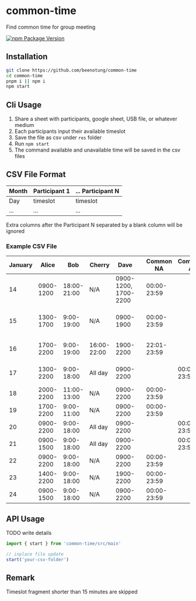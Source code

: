 # common-time

Find common time for group meeting

[![npm Package Version](https://img.shields.io/npm/v/common-time.svg?maxAge=2592000)](https://www.npmjs.com/package/common-time)

## Installation
```bash
git clone https://github.com/beenotung/common-time
cd common-time
pnpm i || npm i
npm start
```

## Cli Usage
1. Share a sheet with participants, google sheet, USB file, or whatever medium
2. Each participants input their available timeslot
3. Save the file as csv under `res` folder
4. Run `npm start`
5. The command available and unavailable time will be saved in the csv files

## CSV File Format

| Month | Participant 1 | ... Participant N |
|---|---|---|
| Day | timeslot | timeslot |
| ... | ... | ... |

Extra columns after the Participant N separated by a blank column will be ignored

### Example CSV File

| January | Alice     | Bob         | Cherry      | Dave                 |   | Common NA   | Common A    |   | Format      | Meaning |
|---------|-----------|-------------|-------------|----------------------|---|-------------|-------------|---|-------------|---------|
| 14      | 0900-1200 | 18:00-21:00 | N/A         | 0900-1200, 1700-2200 |   | 00:00-23:59 |             |   | 0900-1200   | 9am to 12nn available |
| 15      | 1300-1700 | 9:00-19:00  | N/A         | 0900-1900            |   | 00:00-23:59 |             |   | 09:00-12:30 | 9am to 12.30 nn available |
| 16      | 1700-2200 | 9:00-19:00  | 16:00-22:00 | 1900-2200            |   | 22:01-23:59 |             |   | ALL DAY     | whole day available |
| 17      | 1300-2200 | 9:00-18:00  | All day     | 0900-2200            |   |             | 00:00-23:59 |   | N/A         | whole day not available |
| 18      | 2000-2200 | 11:00-13:00 | N/A         | 0900-2200            |   | 00:00-23:59 |             |   |  |  |
| 19      | 1700-2200 | 9:00-11:00  | N/A         | 0900-2200            |   | 00:00-23:59 |             |   |  |  |
| 20      | 0900-2200 | 9:00-18:00  | All day     | 0900-2200            |   |             | 00:00-23:59 |   |  |  |
| 21      | 0900-1500 | 9:00-18:00  | All day     | 0900-2200            |   |             | 00:00-23:59 |   |  |  |
| 22      | 0900-2200 | 9:00-18:00  | N/A         | 0900-2200            |   | 00:00-23:59 |             |   |  |  |
| 23      | 1400-2200 | 9:00-18:00  | N/A         | 1900-2200            |   | 00:00-23:59 |             |   |  |  |
| 24      | 0900-1500 | 9:00-18:00  | N/A         | 0900-2200            |   | 00:00-23:59 |             |   |  |  |


## API Usage
TODO write details
```typescript
import { start } from 'common-time/src/main'

// inplace file update
start('your-csv-folder')
```

## Remark
Timeslot fragment shorter than 15 minutes are skipped
